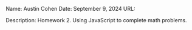 Name: 
    Austin Cohen
Date: 
    September 9, 2024
URL:

Description: 
    Homework 2. Using JavaScript to complete math problems. 